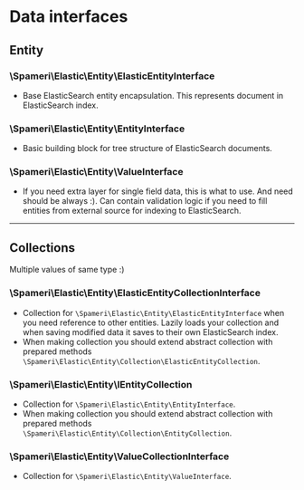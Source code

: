 # Data interfaces

## Entity

### \Spameri\Elastic\Entity\ElasticEntityInterface

- Base ElasticSearch entity encapsulation. This represents document in ElasticSearch index.

### \Spameri\Elastic\Entity\EntityInterface

- Basic building block for tree structure of ElasticSearch documents.

### \Spameri\Elastic\Entity\ValueInterface

- If you need extra layer for single field data, this is what to use. And need should be always :). Can contain validation
logic if you need to fill entities from external source for indexing to ElasticSearch. 

***

## Collections

Multiple values of same type :)

### \Spameri\Elastic\Entity\ElasticEntityCollectionInterface

- Collection for `\Spameri\Elastic\Entity\ElasticEntityInterface` when you need reference to other entities. Lazily loads 
your collection and when saving modified data it saves to their own ElasticSearch index.
- When making collection you should extend abstract collection with prepared methods `\Spameri\Elastic\Entity\Collection\ElasticEntityCollection`.

### \Spameri\Elastic\Entity\IEntityCollection

- Collection for `\Spameri\Elastic\Entity\EntityInterface`.
- When making collection you should extend abstract collection with prepared methods `\Spameri\Elastic\Entity\Collection\EntityCollection`.

### \Spameri\Elastic\Entity\ValueCollectionInterface

- Collection for `\Spameri\Elastic\Entity\ValueInterface`.